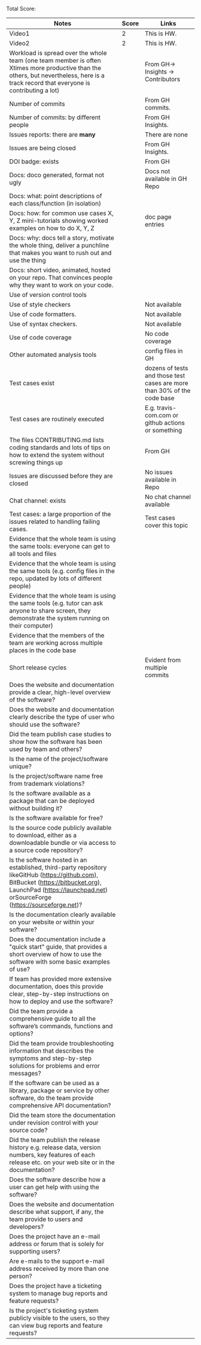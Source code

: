 Total Score:

| Notes                                                                                                                                                                                                           | Score | Links                                                                   |
| --------------------------------------------------------------------------------------------------------------------------------------------------------------------------------------------------------------- | ----- | ----------------------------------------------------------------------- |
| Video1                                                                                                                                                                                                          | 2     | This is HW.                                                             |
| Video2                                                                                                                                                                                                          | 2     | This is HW.                                                             |
| Workload is spread over the whole team (one team member is often Xtimes more productive than the others, but nevertheless, here is a track record that everyone is contributing a lot)                          |       | From GH-> Insights -> Contributors                                      |
| Number of commits                                                                                                                                                                                               |       | From GH commits.                                                        |
| Number of commits: by different people                                                                                                                                                                          |       | From GH Insights.                                                       |
| Issues reports: there are **many**                                                                                                                                                                              |       | There are none                                                          |
| Issues are being closed                                                                                                                                                                                         |       | From GH Insights.                                                       |
| DOI badge: exists                                                                                                                                                                                               |       | From GH                                                                 |
| Docs: doco generated, format not ugly                                                                                                                                                                           |       | Docs not available in GH Repo                                           |
| Docs: what: point descriptions of each class/function (in isolation)                                                                                                                                            |       |
| Docs: how: for common use cases X, Y, Z mini-tutorials showing worked examples on how to do X, Y, Z                                                                                                             |       | doc page entries                                                        |
| Docs: why: docs tell a story, motivate the whole thing, deliver a punchline that makes you want to rush out and use the thing                                                                                   |       |
| Docs: short video, animated, hosted on your repo. That convinces people why they want to work on your code.                                                                                                     |       |
| Use of version control tools                                                                                                                                                                                    |       |
| Use of style checkers                                                                                                                                                                                           |       | Not available                                                           |
| Use of code formatters.                                                                                                                                                                                         |       | Not available                                                           |
| Use of syntax checkers.                                                                                                                                                                                         |       | Not available                                                           |
| Use of code coverage                                                                                                                                                                                            |       | No code coverage                                                        |
| Other automated analysis tools                                                                                                                                                                                  |       | config files in GH                                                      |
| Test cases exist                                                                                                                                                                                                |       | dozens of tests and those test cases are more than 30% of the code base |
| Test cases are routinely executed                                                                                                                                                                               |       | E.g. travis-com.com or github actions or something                      |
| The files CONTRIBUTING.md lists coding standards and lots of tips on how to extend the system without screwing things up                                                                                        |       | From GH                                                                 |
| Issues are discussed before they are closed                                                                                                                                                                     |       | No issues available in Repo                                             |
| Chat channel: exists                                                                                                                                                                                            |       | No chat channel available                                               |
| Test cases: a large proportion of the issues related to handling failing cases.                                                                                                                                 |       | Test cases cover this topic                                             |
| Evidence that the whole team is using the same tools: everyone can get to all tools and files                                                                                                                   |       |
| Evidence that the whole team is using the same tools (e.g. config files in the repo, updated by lots of different people)                                                                                       |       |
| Evidence that the whole team is using the same tools (e.g. tutor can ask anyone to share screen, they demonstrate the system running on their computer)                                                         |       |
| Evidence that the members of the team are working across multiple places in the code base                                                                                                                       |       |
| Short release cycles                                                                                                                                                                                            |       | Evident from multiple commits                                           |
| Does the website and documentation provide a clear, high-level overview of the software?                                                                                                                        |       |
| Does the website and documentation clearly describe the type of user who should use the software?                                                                                                               |       |
| Did the team publish case studies to show how the software has been used by team and others?                                                                                                                    |       |
| Is the name of the project/software unique?                                                                                                                                                                     |       |
| Is the project/software name free from trademark violations?                                                                                                                                                    |       |
| Is the software available as a package that can be deployed without building it?                                                                                                                                |       |
| Is the software available for free?                                                                                                                                                                             |       |
| Is the source code publicly available to download, either as a downloadable bundle or via access to a source code repository?                                                                                   |       |
| Is the software hosted in an established, third-party repository likeGitHub (https://github.com), BitBucket (https://bitbucket.org), LaunchPad (https://launchpad.net) orSourceForge (https://sourceforge.net)? |       |
| Is the documentation clearly available on your website or within your software?                                                                                                                                 |       |
| Does the documentation include a "quick start" guide, that provides a short overview of how to use the software with some basic examples of use?                                                                |       |
| If team has provided more extensive documentation, does this provide clear, step-by-step instructions on how to deploy and use the software?                                                                    |       |
| Did the team provide a comprehensive guide to all the software’s commands, functions and options?                                                                                                               |       |
| Did the team provide troubleshooting information that describes the symptoms and step-by-step solutions for problems and error messages?                                                                        |       |
| If the software can be used as a library, package or service by other software, do the team provide comprehensive API documentation?                                                                            |       |
| Did the team store the documentation under revision control with your source code?                                                                                                                              |       |
| Did the team publish the release history e.g. release data, version numbers, key features of each release etc. on your web site or in the documentation?                                                        |       |
| Does the software describe how a user can get help with using the software?                                                                                                                                     |       |
| Does the website and documentation describe what support, if any, the team provide to users and developers?                                                                                                     |       |
| Does the project have an e-mail address or forum that is solely for supporting users?                                                                                                                           |       |
| Are e-mails to the support e-mail address received by more than one person?                                                                                                                                     |       |
| Does the project have a ticketing system to manage bug reports and feature requests?                                                                                                                            |       |
| Is the project's ticketing system publicly visible to the users, so they can view bug reports and feature requests?                                                                                             |       |
